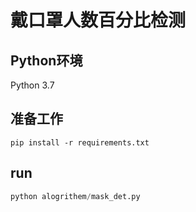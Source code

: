 # 戴口罩人数百分比检测

## Python环境
Python 3.7

## 准备工作
```
pip install -r requirements.txt
```
## run
```python
python alogrithem/mask_det.py
```
